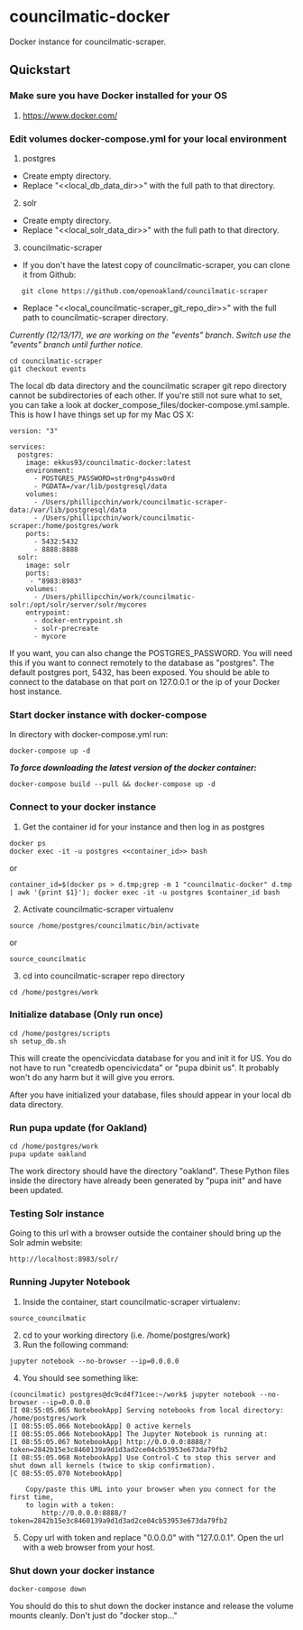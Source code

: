# councilmatic-docker
Docker instance for councilmatic-scraper.  

## Quickstart

###  Make sure you have Docker installed for your OS
1. https://www.docker.com/

### Edit volumes docker-compose.yml for your local environment

1. postgres
  * Create empty directory.
  * Replace "\<\<local_db_data_dir\>\>" with the full path to that directory.
2. solr
  * Create empty directory.
  * Replace "\<\<local_solr_data_dir\>\>" with the full path to that directory.
3. councilmatic-scraper
  * If you don't have the latest copy of councilmatic-scraper, you can clone it from Github:
  
```
   git clone https://github.com/openoakland/councilmatic-scraper

```
  * Replace "\<\<local_councilmatic-scraper_git_repo_dir\>\>" with the full path to councilmatic-scraper directory.
   
   
   
*Currently (12/13/17), we are working on the "events" branch. Switch use the "events" branch until further notice.*

```	
cd councilmatic-scraper
git checkout events
```

   
The local db data directory and the councilmatic scraper git repo directory cannot be subdirectories of each other. If you're still not sure what to set, you can take a look at docker_compose_files/docker-compose.yml.sample. This is how I have things set up for my Mac OS X:
```
version: "3"

services:
  postgres:
    image: ekkus93/councilmatic-docker:latest
    environment:
      - POSTGRES_PASSWORD=str0ng*p4ssw0rd
      - PGDATA=/var/lib/postgresql/data
    volumes:
      - /Users/phillipcchin/work/councilmatic-scraper-data:/var/lib/postgresql/data
      - /Users/phillipcchin/work/councilmatic-scraper:/home/postgres/work      
    ports:
      - 5432:5432
      - 8888:8888
  solr:
    image: solr
    ports:
     - "8983:8983"
    volumes:
      - /Users/phillipcchin/work/councilmatic-solr:/opt/solr/server/solr/mycores
    entrypoint:
      - docker-entrypoint.sh
      - solr-precreate
      - mycore
```

If you want, you can also change the POSTGRES_PASSWORD.  You will need this if you want to connect remotely to the database as "postgres".  The default postgres port, 5432, has been exposed.  You should be able to connect to the database on that port on 127.0.0.1 or the ip of your Docker host instance.

### Start docker instance with docker-compose
In directory with docker-compose.yml run:
```
docker-compose up -d
```
**_To force downloading the latest version of the docker container:_**
```
docker-compose build --pull && docker-compose up -d
```

### Connect to your docker instance

1. Get the container id for your instance and then log in as postgres
```
docker ps
docker exec -it -u postgres <<container_id>> bash
```
or 
```
container_id=$(docker ps > d.tmp;grep -m 1 "councilmatic-docker" d.tmp | awk '{print $1}'); docker exec -it -u postgres $container_id bash
```
2. Activate councilmatic-scraper virtualenv
```
source /home/postgres/councilmatic/bin/activate
```
or
```
source_councilmatic
```
3. cd into councilmatic-scraper repo directory
```
cd /home/postgres/work
```

### Initialize database (**Only run once**)
```
cd /home/postgres/scripts
sh setup_db.sh
```
This will create the opencivicdata database for you and init it for US.  You do not have to run "createdb opencivicdata" or "pupa dbinit us".  It probably won't do any harm but it will give you errors.

After you have initialized your database, files should appear in your local db data directory. 

### Run pupa update (for Oakland)
```
cd /home/postgres/work
pupa update oakland
```

The work directory should have the directory "oakland".  These Python files inside the directory have already been generated by "pupa init" and have been updated.

### Testing Solr instance

Going to this url with a browser outside the container should bring up the Solr admin website:
```
http://localhost:8983/solr/
```

### Running Jupyter Notebook

1. Inside the container, start councilmatic-scraper virtualenv:
```
source_councilmatic
```
2. cd to your working directory (i.e. /home/postgres/work)
3. Run the following command:
```
jupyter notebook --no-browser --ip=0.0.0.0
```
4. You should see something like:
```
(councilmatic) postgres@dc9cd4f71cee:~/work$ jupyter notebook --no-browser --ip=0.0.0.0
[I 08:55:05.065 NotebookApp] Serving notebooks from local directory: /home/postgres/work
[I 08:55:05.066 NotebookApp] 0 active kernels
[I 08:55:05.066 NotebookApp] The Jupyter Notebook is running at:
[I 08:55:05.067 NotebookApp] http://0.0.0.0:8888/?token=2842b15e3c8460139a9d1d3ad2ce04cb53953e673da79fb2
[I 08:55:05.068 NotebookApp] Use Control-C to stop this server and shut down all kernels (twice to skip confirmation).
[C 08:55:05.070 NotebookApp] 
    
    Copy/paste this URL into your browser when you connect for the first time,
    to login with a token:
        http://0.0.0.0:8888/?token=2842b15e3c8460139a9d1d3ad2ce04cb53953e673da79fb2
```
5. Copy url with token and replace "0.0.0.0" with "127.0.0.1".  Open the url with a web browser from your host.

### Shut down your docker instance
```
docker-compose down
```

You should do this to shut down the docker instance and release the volume mounts cleanly.  Don't just do "docker stop..."
